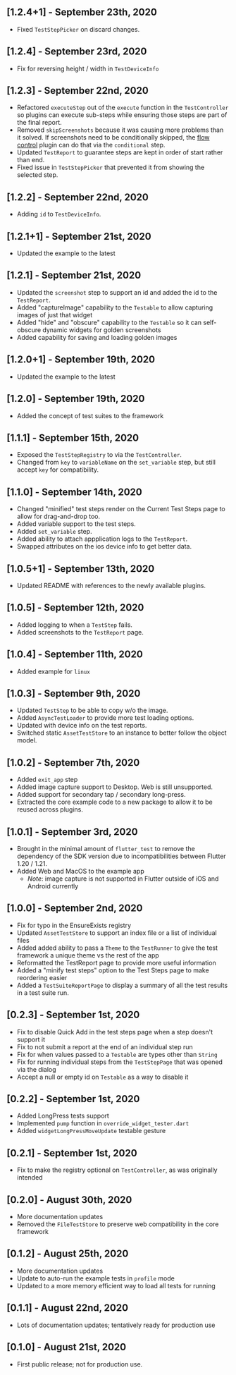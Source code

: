 ## [1.2.4+1] - September 23th, 2020

* Fixed `TestStepPicker` on discard changes.

## [1.2.4] - September 23rd, 2020

* Fix for reversing height / width in `TestDeviceInfo`


## [1.2.3] - September 22nd, 2020

* Refactored `executeStep` out of the `execute` function in the `TestController` so plugins can execute sub-steps while ensuring those steps are part of the final report.
* Removed `skipScreenshots` because it was causing more problems than it solved.  If screenshots need to be conditionally skipped, the [flow control](https://pub.dev/packages/automated_testing_framework_plugin_flow_control) plugin can do that via the `conditional` step.
* Updated `TestReport` to guarantee steps are kept in order of start rather than end.
* Fixed issue in `TestStepPicker` that prevented it from showing the selected step.


## [1.2.2] - September 22nd, 2020

* Adding `id` to `TestDeviceInfo`.


## [1.2.1+1] - September 21st, 2020

* Updated the example to the latest


## [1.2.1] - September 21st, 2020

* Updated the `screenshot` step to support an id and added the id to the `TestReport`.
* Added "captureImage" capability to the `Testable` to allow capturing images of just that widget
* Added "hide" and "obscure" capability to the `Testable` so it can self-obscure dynamic widgets for golden screenshots
* Added capability for saving and loading golden images


## [1.2.0+1] - September 19th, 2020

* Updated the example to the latest


## [1.2.0] - September 19th, 2020

* Added the concept of test suites to the framework


## [1.1.1] - September 15th, 2020

* Exposed the `TestStepRegistry` to via the `TestController`.
* Changed from `key` to `variableName` on the `set_variable` step, but still accept `key` for compatibility.


## [1.1.0] - September 14th, 2020

* Changed "minified" test steps render on the Current Test Steps page to allow for drag-and-drop too.
* Added variable support to the test steps.
* Added `set_variable` step.
* Added ability to attach appplication logs to the `TestReport`.
* Swapped attributes on the ios device info to get better data.


## [1.0.5+1] - September 13th, 2020

* Updated README with references to the newly available plugins.


## [1.0.5] - September 12th, 2020

* Added logging to when a `TestStep` fails.
* Added screenshots to the `TestReport` page.


## [1.0.4] - September 11th, 2020

* Added example for `linux`


## [1.0.3] - September 9th, 2020

* Updated `TestStep` to be able to copy w/o the image.
* Added `AsyncTestLoader` to provide more test loading options.
* Updated with device info on the test reports.
* Switched static `AssetTestStore` to an instance to better follow the object model.


## [1.0.2] - September 7th, 2020

* Added `exit_app` step
* Added image capture support to Desktop.  Web is still unsupported.
* Added support for secondary tap / secondary long-press.
* Extracted the core example code to a new package to allow it to be reused across plugins.


## [1.0.1] - September 3rd, 2020

* Brought in the minimal amount of `flutter_test` to remove the dependency of the SDK version due to incompatibilities between Flutter 1.20 / 1.21.
* Added Web and MacOS to the example app
  * _Note_: image capture is not supported in Flutter outside of iOS and Android currently


## [1.0.0] - September 2nd, 2020

* Fix for typo in the EnsureExists registry
* Updated `AssetTestStore` to support an index file or a list of individual files
* Added added ability to pass a `Theme` to the `TestRunner` to give the test framework a unique theme vs the rest of the app
* Reformatted the TestReport page to provide more useful information
* Added a "minify test steps" option to the Test Steps page to make reordering easier
* Added a `TestSuiteReportPage` to display a summary of all the test results in a test suite run.


## [0.2.3] - September 1st, 2020

* Fix to disable Quick Add in the test steps page when a step doesn't support it
* Fix to not submit a report at the end of an individual step run
* Fix for when values passed to a `Testable` are types other than `String`
* Fix for running individual steps from the `TestStepPage` that was opened via the dialog
* Accept a null or empty id on `Testable` as a way to disable it


## [0.2.2] - September 1st, 2020

* Added LongPress tests support
* Implemented `pump` function in `override_widget_tester.dart`
* Added `widgetLongPressMoveUpdate` testable gesture


## [0.2.1] - September 1st, 2020

* Fix to make the registry optional on `TestController`, as was originally intended


## [0.2.0] - August 30th, 2020

* More documentation updates
* Removed the `FileTestStore` to preserve web compatibility in the core framework


## [0.1.2] - August 25th, 2020

* More documentation updates
* Update to auto-run the example tests in `profile` mode
* Updated to a more memory efficient way to load all tests for running


## [0.1.1] - August 22nd, 2020

* Lots of documentation updates; tentatively ready for production use


## [0.1.0] - August 21st, 2020

* First public release; not for production use.
